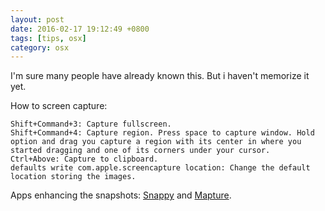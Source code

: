 ```yaml
---
layout: post
date: 2016-02-17 19:12:49 +0800
tags: [tips, osx]
category: osx
---
```


I'm sure many people have already known this. But i haven't memorize it yet.

How to screen capture:

    Shift+Command+3: Capture fullscreen.
    Shift+Command+4: Capture region. Press space to capture window. Hold option and drag you capture a region with its center in where you started dragging and one of its corners under your cursor.
    Ctrl+Above: Capture to clipboard.
    defaults write com.apple.screencapture location: Change the default location storing the images.

Apps enhancing the snapshots: [Snappy](http://go-snappy.com/) and [Mapture](http://anatoo.jp/mapture/).
